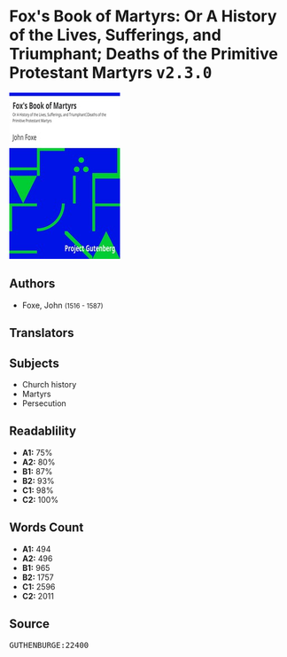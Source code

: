 # Fox's Book of Martyrs: Or A History of the Lives, Sufferings, and Triumphant; Deaths of the Primitive Protestant Martyrs <kbd>v2.3.0</kbd>

![](./cover.medium.jpg "")

## Authors


 - Foxe, John <small>(1516 - 1587)</small>

## Translators



## Subjects


 - Church history
 - Martyrs
 - Persecution

## Readablility


 - **A1:** 75%
 - **A2:** 80%
 - **B1:** 87%
 - **B2:** 93%
 - **C1:** 98%
 - **C2:** 100%

## Words Count


 - **A1:** 494
 - **A2:** 496
 - **B1:** 965
 - **B2:** 1757
 - **C1:** 2596
 - **C2:** 2011

## Source


<kbd>GUTHENBURGE:22400</kbd>
